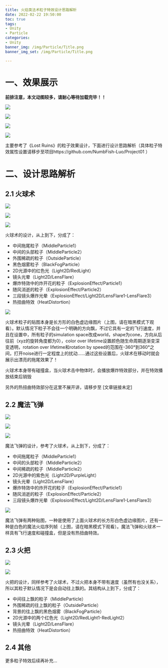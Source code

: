 ```yaml
---
title: 火焰类法术粒子特效设计思路解析
date: 2022-02-22 19:50:00
toc: true
tags:
- Unity
- Particle
categories:
- Unity
banner_img: /img/Particle/Title.png
banner_img_set: /img/Particle/Title.png

---
```


# 一、效果展示

**前排注意，本文动图较多，请耐心等待加载完毕！！**

![](/img/Particle/FireBall.gif)

![](/img/Particle/MagicMissile.gif)

![](/img/Particle/Explosion.gif)

![](/img/Particle/Torch.gif)

主要参考了《Lost Ruins》的粒子效果设计，下面进行设计思路解析（具体粒子特效属性设置请移步至项目https://github.com/NumbFish-Luo/Project01 ）

# 二、设计思路解析

## 2.1 火球术

![](/img/Particle/FireBall.gif)

![](/img/Particle/Explosion.gif)

![](/img/Particle/FireBallPrefab.png)

火球术的设计，从上到下，分成了：

- 中间拖尾粒子（MiddleParticle1）
- 中间的头部粒子（MiddleParticle2）
- 外围稀疏的粒子（OutsideParticle）
- 黑色烟雾粒子（BlackFogParticle）
- 2D光源中的红色光（Light2D/RedLight）
- 镜头光晕（Light2D/LensFlare）
- 爆炸特效中的炸开花的粒子（ExplosionEffect/Particle1）
- 随风消逝的粒子（ExplosionEffect/Particle2）
- 三段镜头爆炸光晕（ExplosionEffect/Light2D/LensFlare1-LensFlare3）
- 热扭曲特效（HeatDistortion）

![](/img/Particle/FireParticleSprite.png)

火球术粒子的贴图本身是长方形的白色虚边缘图片（上图，请在暗黑模式下观看）。默认情况下粒子不会往一个明确的方向飘，不过它具有一定的飞行速度，并且在设置中，所有粒子的simulation space改成world，shape为cone，方向从后往前（xyz的旋转角度都为0），color over lifetime设置颜色随生命周期逐渐变深变透明，rotation over lifetime和rotation by speed的范围在-360°到360°之间，打开noise进行一定程度上的扰动……通过这些设置后，火球术在移动时就会展示出漂亮的拖尾效果了！

火球术本身带有碰撞盒，当火球术击中物体时，会播放爆炸特效部分，并在特效播放结束后销毁

另外的热扭曲特效部分在这里不展开讲，请移步至 [文章链接未定]

## 2.2 魔法飞弹

![](/img/Particle/MagicMissile.gif)

![](/img/Particle/Explosion.gif)

![](/img/Particle/MagicMissilePrefab.png)

魔法飞弹的设计，参考了火球术，从上到下，分成了：

- 中间拖尾粒子（MiddleParticle1）
- 中间的头部粒子（MiddleParticle2）
- 中间稀疏的粒子（MiddleParticle2）
- 2D光源中的紫色光（Light2D/PurpleLight）
- 镜头光晕（Light2D/LensFlare）
- 爆炸特效中的炸开花的粒子（ExplosionEffect/Particle1）
- 随风消逝的粒子（ExplosionEffect/Particle2）
- 三段镜头爆炸光晕（ExplosionEffect/Light2D/LensFlare1-LensFlare3）

![](/img/Particle/MagicMissileParticleSprite.png)

魔法飞弹有两种贴图，一种是使用了上面火球术的长方形白色虚边缘图片，还有一种是白色的魔法火焰序列帧（上图，请在暗黑模式下观看）。魔法飞弹和火球术一样具有飞行速度和碰撞盒，但是没有热扭曲特效。

## 2.3 火把

![](/img/Particle/Torch.gif)

![](/img/Particle/TorchPrefab.png)

火把的设计，同样参考了火球术，不过火把本身不带有速度（虽然有也没关系），所以其粒子默认情况下是会自动往上飘的。其结构从上到下，分成了：

- 中间往上飘的粒子（MiddleParticle）
- 外围稀疏的往上飘的粒子（OutsideParticle）
- 背景的往上飘的黑色烟雾（BlackFogParticle）
- 2D光源中的两个红色光（Light2D/RedLight1-RedLight2）
- 镜头光晕（Light2D/LensFlare）
- 热扭曲特效（HeatDistortion）

## 2.4 其他

更多粒子特效后续再补充...